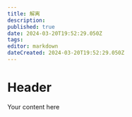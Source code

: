 ```yaml
---
title: 解离
description: 
published: true
date: 2024-03-20T19:52:29.050Z
tags: 
editor: markdown
dateCreated: 2024-03-20T19:52:29.050Z
---
```


# Header
Your content here